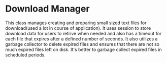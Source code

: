 # Download Manager

This class manages creating and preparing small sized text files for download(used a lot in course of application).
It uses session to store download data for users to retrive when needed and also has a timeout for each file that expires after a defined number of seconds.
It also utilizes a garbage collector to delete expired files and ensures that there are not so much expired files left on disk.
It's better to garbage collect expired files in scheduled periods.